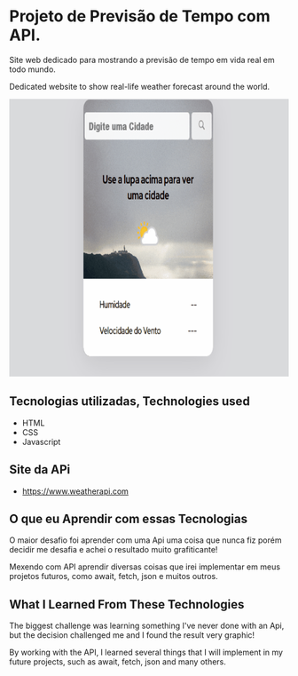 # Projeto de Previsão de Tempo com API.


Site web dedicado para mostrando a previsão de tempo em vida real em todo mundo. 


  Dedicated website to show real-life weather forecast around the world.



<img src="./src/img/previsao-tempo-animacao.gif" alt="katarina-gif" height="500px" width="700px"> 


## Tecnologias utilizadas, Technologies used

- HTML
- CSS
- Javascript

## Site da APi
- https://www.weatherapi.com


## O que eu Aprendir com essas Tecnologias

O maior desafio foi aprender com uma Api uma coisa que nunca fiz porém decidir me desafia e  achei o resultado muito grafiticante!

Mexendo com API aprendir diversas coisas que irei implementar em meus projetos futuros, como await, fetch, json e muitos outros.

## What I Learned From These Technologies

The biggest challenge was learning something I've never done with an Api, but the decision challenged me and I found the result very graphic!

By working with the API, I learned several things that I will implement in my future projects, such as await, fetch, json and many others.
